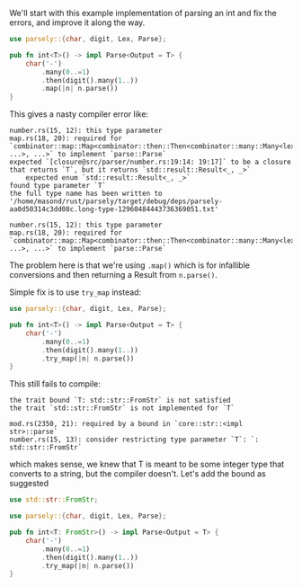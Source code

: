 
We'll start with this example implementation of parsing an int and fix the errors, and improve it along the way.
```rust
use parsely::{char, digit, Lex, Parse};

pub fn int<T>() -> impl Parse<Output = T> {
    char('-')
        .many(0..=1)
        .then(digit().many(1..))
        .map(|n| n.parse())
}
```
This gives a nasty compiler error like:

```text
number.rs(15, 12): this type parameter
map.rs(18, 20): required for `combinator::map::Map<combinator::then::Then<combinator::many::Many<lexer::char::Char>, ...>, ...>` to implement `parse::Parse`
expected `[closure@src/parser/number.rs:19:14: 19:17]` to be a closure that returns `T`, but it returns `std::result::Result<_, _>`
    expected enum `std::result::Result<_, _>`
found type parameter `T`
the full type name has been written to '/home/masond/rust/parsely/target/debug/deps/parsely-aa0d50314c3dd08c.long-type-12960484443736369051.txt'

number.rs(15, 12): this type parameter
map.rs(18, 20): required for `combinator::map::Map<combinator::then::Then<combinator::many::Many<lexer::char::Char>, ...>, ...>` to implement `parse::Parse`
```

The problem here is that we're using `.map()` which is for infallible conversions and then returning a Result from `n.parse()`.

Simple fix is to use `try_map` instead:

```rust
use parsely::{char, digit, Lex, Parse};

pub fn int<T>() -> impl Parse<Output = T> {
    char('-')
        .many(0..=1)
        .then(digit().many(1..))
        .try_map(|n| n.parse())
}
```

This still fails to compile:

```text
the trait bound `T: std::str::FromStr` is not satisfied
the trait `std::str::FromStr` is not implemented for `T`

mod.rs(2350, 21): required by a bound in `core::str::<impl str>::parse`
number.rs(15, 13): consider restricting type parameter `T`: `: std::str::FromStr`
```

which makes sense, we knew that T is meant to be some integer type that converts to a string, but the compiler doesn't. Let's add the bound as suggested

```rust
use std::str::FromStr;

use parsely::{char, digit, Lex, Parse};

pub fn int<T: FromStr>() -> impl Parse<Output = T> {
    char('-')
        .many(0..=1)
        .then(digit().many(1..))
        .try_map(|n| n.parse())
}
```
